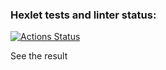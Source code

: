 ### Hexlet tests and linter status:
[![Actions Status](https://github.com/masha-masha/frontend-project-12/actions/workflows/hexlet-check.yml/badge.svg)](https://github.com/masha-masha/frontend-project-12/actions)

<a src='https://frontend-project-12-re8x.onrender.com' alt='result'>See the result</a>